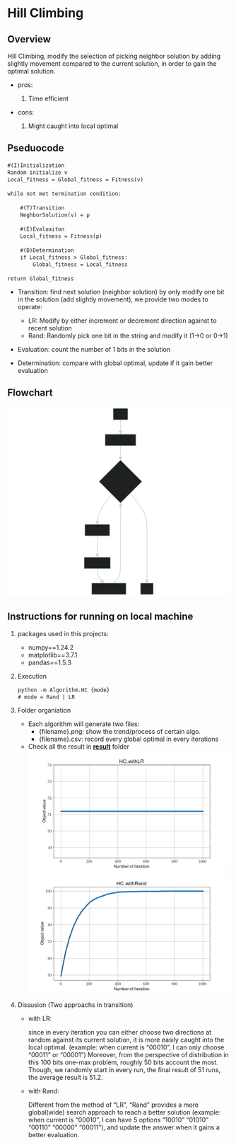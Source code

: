 # Hill Climbing

## Overview

Hill Climbing, modify the selection of picking neighbor solution by adding slightly movement compared to the current solution, in order to gain the optimal solution.

- pros:
    1. Time efficient

- cons:
    1. Might caught into local optimal

## Pseduocode

```shell
#(I)Initialization
Random initialize v
Local_fitness = Global_fitness = Fitness(v) 

while not met termination condition:

    #(T)Transition
    NeghborSolution(v) = p

    #(E)Evaluaiton
    Local_fitness = Fitness(p)

    #(D)Determination
    if Local_fitness > Global_fitness:
        Global_fitness = Local_fitness

return Global_fitness
```

- Transition: find next solution (neighbor solution) by only modify one bit in the solution (add slightly movement), we provide two modes to operate:
  - LR: Modify by either increment or decrement direction against to recent solution
  - Rand: Randomly pick one bit in the string and modify it (1->0 or 0->1)

- Evaluation: count the number of 1 bits in the solution
- Determination: compare with global optimal, update if it gain better evaluation

## Flowchart

![Flowchart](./TED_flowchart.svg)

## Instructions for running on local machine

1. packages used in this projects:

    - numpy==1.24.2
    - matplotlib==3.7.1
    - pandas==1.5.3

2. Execution

    ```shell
    python -m Algorithm.HC {mode}
    # mode = Rand | LR
    ```

3. Folder organiation

    - Each algorithm will generate two files:
        - {filename}.png: show the trend/process of certain algo.
        - {filename}.csv: record every global optimal in every iterations
    - Check all the result in [**result**](../result/) folder
        ![result for hill climbing with LR](../result/HC_withLR.png)
        ![result for hill climbing with Rand](../result/HC_withRand.png)

4. Dissusion (Two approachs in transition)
    - with LR:

        since in every iteration you can either choose two directions at random against its current solution, it is more easily caught into the local optimal. (example: when current is “00010”, I can only choose “00011” or “00001”) Moreover, from the perspective of distribution in this 100 bits one-max problem, roughly 50 bits account the most. Though, we randomly start in every run, the final result of 51 runs, the average result is 51.2.

    - with Rand:

        Different from the method of “LR”, “Rand” provides a more global(wide) search approach to reach a better solution (example: when current is “00010”, I can have 5 options “10010” “01010” “00110” “00000” “00011”), and update the answer when it gains a better evaluation.
